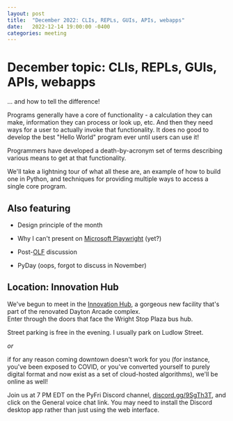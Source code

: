 ```yaml
---
layout: post
title:  "December 2022: CLIs, REPLs, GUIs, APIs, webapps" 
date:   2022-12-14 19:00:00 -0400
categories: meeting
---
```


# December topic: CLIs, REPLs, GUIs, APIs, webapps 

... and how to tell the difference!

Programs generally have a core of functionality - 
a calculation they can make, information they can 
process or look up, etc.  And then they need ways
for a user to actually invoke that functionality.
It does no good to develop the best "Hello World" 
program ever until users can use it!

Programmers have developed a death-by-acronym set of 
terms describing various means to get at that 
functionality.

We'll take a lightning tour of what all these are, 
an example of how to build one in Python, and 
techniques for providing multiple ways to access a 
single core program. 

## Also featuring 

- Design principle of the month

- Why I can't present on [Microsoft Playwright](https://playwright.dev) (yet?) 

- Post-[OLF](https://olfconference.org) discussion 

- PyDay (oops, forgot to discuss in November)

## Location: Innovation Hub 

We've begun to meet in the [Innovation Hub](https://www.thehubdayton.com/), 
a gorgeous new facility that's part of the renovated Dayton Arcade complex.  
Enter through the doors that face the Wright Stop Plaza bus hub.

Street parking is free in the evening.  I usually park on Ludlow Street.

*or* 

if for any reason coming downtown doesn't work for you (for instance, 
you've been exposed to COVID, or you've converted yourself to purely 
digital format and now exist as 
a set of cloud-hosted algorithms), we'll be online as well!  

Join us at 7 PM EDT on the PyFri Discord channel, [discord.gg/9SgTh3T](https://discord.gg/9SgTh3T), and click on the 
General voice chat link.  You may need to install the Discord desktop app rather than just using 
the web interface.

